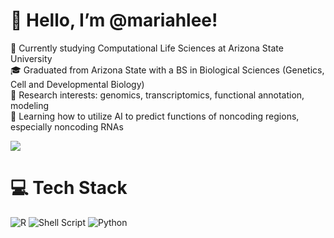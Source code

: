 # 👋  Hello, I’m @mariahlee!
🏫 Currently studying Computational Life Sciences at Arizona State University<br/>
🎓 Graduated from Arizona State with a BS in Biological Sciences (Genetics, Cell and Developmental Biology)<br/>
🧬 Research interests: genomics, transcriptomics, functional annotation, modeling<br/>
🤖 Learning how to utilize AI to predict functions of noncoding regions, especially noncoding RNAs<br/>

<!-- GitHub stats from https://github.com/anuraghazra/github-readme-stats -->
![](https://github-readme-stats.vercel.app/api?username=mariahlee&theme=radical&hide_border=false&include_all_commits=true&count_private=true)<br/>

# 💻 Tech Stack
![R](https://img.shields.io/badge/r-%23276DC3.svg?style=for-the-badge&logo=r&logoColor=white)
![Shell Script](https://img.shields.io/badge/shell_script-%23121011.svg?style=for-the-badge&logo=gnu-bash&logoColor=white)
![Python](https://img.shields.io/badge/python-3670A0?style=for-the-badge&logo=python&logoColor=ffdd54)

<!---
mariahlee/mariahlee is a ✨ special ✨ repository because its `README.md` (this file) appears on your GitHub profile.
You can click the Preview link to take a look at your changes.
--->
